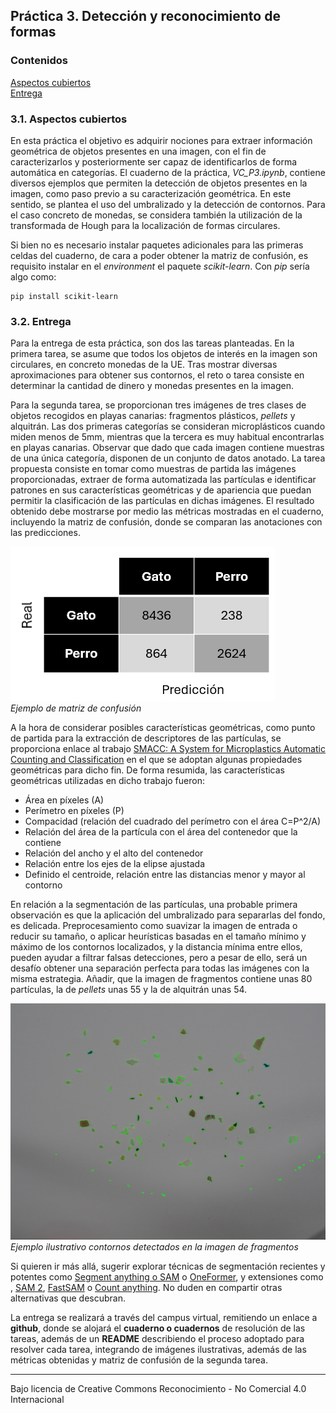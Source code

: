 ## Práctica 3. Detección y reconocimiento de formas

### Contenidos

[Aspectos cubiertos](#31-aspectos-cubiertos)  
[Entrega](#32-entrega)

### 3.1. Aspectos cubiertos

En esta práctica el objetivo es adquirir nociones para extraer información geométrica de objetos presentes en una imagen, con el fin de caracterizarlos y posteriormente ser capaz de identificarlos de forma automática en categorías. El cuaderno de la práctica, *VC_P3.ipynb*, contiene diversos ejemplos que permiten la detección de objetos presentes en la imagen, como paso previo a su caracterización geométrica. En este sentido, se plantea el uso del umbralizado y la detección de contornos. Para el caso concreto de monedas, se considera también la utilización de la transformada de Hough para la localización de formas circulares.

Si bien no es necesario instalar paquetes adicionales para las primeras celdas del cuaderno, de cara a poder obtener la matriz de confusión, es requisito instalar en el *environment* el paquete *scikit-learn*. Con *pip* sería algo como:

```
pip install scikit-learn
```


### 3.2. Entrega

Para la entrega de esta  práctica, son dos las tareas planteadas. En la primera tarea, se asume que todos los objetos de interés en la imagen son circulares, en concreto monedas de la UE. Tras mostrar diversas aproximaciones para obtener sus contornos, el reto o tarea consiste en determinar la cantidad de dinero y monedas presentes en la imagen.  

Para la segunda tarea, se proporcionan tres imágenes de tres clases de objetos recogidos en playas canarias: fragmentos plásticos, *pellets* y alquitrán. Las dos primeras categorías se consideran microplásticos cuando miden menos de 5mm, mientras que la tercera es muy habitual encontrarlas en playas canarias. Observar que dado que cada imagen contiene muestras de una única categoría, disponen de un conjunto de datos anotado. La tarea propuesta consiste en tomar como muestras de partida las imágenes proporcionadas, extraer de forma automatizada las partículas e identificar patrones en sus características geométricas y de apariencia que puedan permitir la clasificación de las partículas en dichas imágenes. El resultado obtenido debe mostrarse por medio las métricas mostradas en el cuaderno, incluyendo la matriz de confusión, donde se comparan las anotaciones con las predicciones.

![Confusión](matrizConfu.png)  
*Ejemplo de matriz de confusión*

A la hora de considerar posibles características geométricas, como punto de partida para la extracción de descriptores de las partículas, se proporciona enlace al trabajo [SMACC: A System for Microplastics Automatic Counting and Classification](https://doi.org/10.1109/ACCESS.2020.2970498) en el que se adoptan algunas propiedades geométricas para dicho fin. De forma resumida, las características geométricas utilizadas en dicho trabajo fueron:

- Área en píxeles (A)
- Perímetro en píxeles (P)
- Compacidad (relación del cuadrado del perímetro con el área C=P^2/A)
- Relación del área de la partícula con el área del contenedor que la contiene
- Relación del ancho y el alto del contenedor
- Relación entre los ejes de la elipse ajustada
- Definido el centroide, relación entre las distancias menor y mayor al contorno

En relación a la segmentación de las partículas, una probable primera observación es que la aplicación del umbralizado para separarlas del fondo, es delicada. Preprocesamiento como suavizar la imagen de entrada o reducir su tamaño, o aplicar heurísticas basadas en el tamaño mínimo y máximo de los contornos localizados, y la distancia mínima entre ellos, pueden ayudar a filtrar falsas detecciones, pero a pesar de ello, será un desafío obtener una separación perfecta para todas las imágenes con la misma estrategia. Añadir, que la imagen de fragmentos contiene unas 80 partículas, la de *pellets* unas 55 y la de alquitrán unas 54.

![Contornos](Output.jpg)  
*Ejemplo ilustrativo contornos detectados en la imagen de fragmentos*

Si quieren ir más allá, sugerir explorar técnicas de segmentación recientes y potentes como [Segment anything o SAM](https://segment-anything.com) o [OneFormer](https://github.com/SHI-Labs/OneFormer), y extensiones como , [SAM 2](https://github.com/facebookresearch/segment-anything-2), [FastSAM](https://github.com/CASIA-IVA-Lab/FastSAM) o [Count anything](https://github.com/ylqi/Count-Anything). No duden en compartir otras alternativas que descubran.

La entrega se realizará a través del campus virtual, remitiendo un enlace a **github**, donde se alojará el **cuaderno o cuadernos** de resolución de las tareas, además de un **README** describiendo el proceso adoptado para resolver cada tarea, integrando de imágenes ilustrativas, además de las métricas obtenidas y matriz de confusión de la segunda tarea.

<!---Momentos en trabajo de Nayar sobre Binary images https://cave.cs.columbia.edu/Statics/monographs/Binary%20Images%20FPCV-1-3.pdf -->


***
Bajo licencia de Creative Commons Reconocimiento - No Comercial 4.0 Internacional
